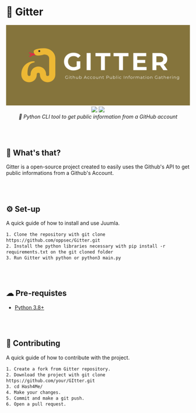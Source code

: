 # 🐍 Gitter

<div align="center">
    <img src="design/banner.jpg">
    <br>
    <img src="https://img.shields.io/github/forks/oppsec/Gitter?color=yellow&label=Forks&logo=github&style=flat-square"/>
    <img src="https://img.shields.io/github/stars/oppsec/Gitter?color=yellow&label=Stars&logo=github&style=flat-square"/>
    <br>
    <i> 🐍 Python CLI tool to get public information from a GitHub account </i>
</div>

<br><br>

## 🤔 What's that?
Gitter is a open-source project created to easily uses the Github's API to get public informations from a Github's Account.

<br><br>

## ⚙️ Set-up

A quick guide of how to install and use Juumla.

```
1. Clone the repository with git clone https://github.com/oppsec/Gitter.git
2. Install the python libraries necessary with pip install -r requirements.txt on the git cloned folder
3. Run Gitter with python or python3 main.py
```

<br><br>

## ☁ Pre-requistes
- [Python 3.8+](https://www.python.org/downloads/)

<br><br>

## 🔨 Contributing

A quick guide of how to contribute with the project.

```shell
1. Create a fork from Gitter repository.
2. Download the project with git clone https://github.com/your/GItter.git
3. cd Hash4Me/
4. Make your changes.
5. Commit and make a git push.
6. Open a pull request.
```